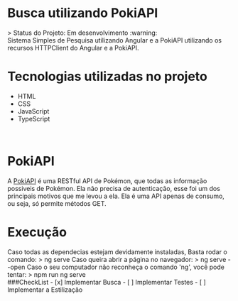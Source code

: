 <h1>Busca utilizando PokiAPI</h1>
    > Status do Projeto: Em desenvolvimento :warning:
<br>
Sistema Simples de Pesquisa utilizando Angular e a PokiAPI
utilizando os recursos HTTPClient do Angular e a PokiAPI.
<br>
<h1>Tecnologias utilizadas no projeto</h1>
<ul>
<li>HTML</li>
<li>CSS</li>
<li>JavaScript</li>
<li>TypeScript</li>
</ul>
<br>
<h1>PokiAPI</h1>
A <a href="https://pokeapi.co/">PokiAPI</a> é uma RESTful API de Pokémon, que todas as informação possiveis de Pokémon.
Ela não precisa de autenticação, esse foi um dos principais motivos que me levou a ela.
Ela é uma API apenas de consumo, ou seja, só permite métodos GET.
<br>
<h1>Execução</h1>
Caso todas as dependecias estejam devidamente instaladas, Basta rodar o comando: 
    > ng serve
Caso queira abrir a página no navegador:
    > ng serve --open
Caso o seu computador não reconheça o comando 'ng', você pode tentar:
    > npm run ng serve
<br>
###CheckList
- [x] Implementar Busca
- [ ] Implementar Testes
- [ ] Implementar a Estilização


